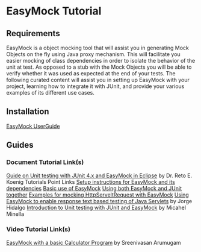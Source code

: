 # EasyMock Tutorial

## Requirements
EasyMock is a object mocking tool that will assist you in generating Mock Objects on the fly using Java proxy mechanism. This will facilitate you easier mocking of class dependencies in order to isolate the behavior of the unit at test. As opposed to a stub with the Mock Objects you will be able to verify whether it was used as expected at the end of your tests. The following curated content will assist you in setting up EasyMock with your project, learning how to integrate it with JUnit, and provide your various examples of its different use cases.

## Installation
[EasyMock UserGuide](http://easymock.org/user-guide.html)


## Guides

### Document Tutorial Link(s)
[Guide on Unit testing with JUnit 4.x and EasyMock in Eclipse](https://web.ti.bfh.ch/~knr1/FH/SWS/Java/AdvancedJava/ch.koenig.sws.java.junit4/documentation/tutorial/article.html) by  Dr. Reto E. Koenig 
Tutorials Point Links
[Setup instructions for EasyMock and its dependencies](https://www.tutorialspoint.com/easymock/easymock_environment_setup.htm)
[Basic use of EasyMock](https://www.tutorialspoint.com/easymock/easymock_first_application.htm)
[Using both EasyMock and JUnit together](https://www.tutorialspoint.com/easymock/easymock_junit_integration.htm)
[Examples for mocking HttpServeltRequest with EasyMock](https://stackoverflow.com/questions/12945907/how-to-mock-the-httpservletrequest)
[Using EasyMock to enable response text based testing of Java Servlets](https://deors.wordpress.com/2011/04/01/easymock-servlets/) by Jorge Hidalgo
[Introduction to Unit testing with JUnit and EasyMock](http://www.michaelminella.com/testing/unit-testing-with-junit-and-easymock.html) by Micahel Minella

### Video Tutorial Link(s)
[EasyMock with a basic Calculator Program](https://youtu.be/TqeMS3_sVmY?t=11m50s) by Sreenivasan Arumugam






